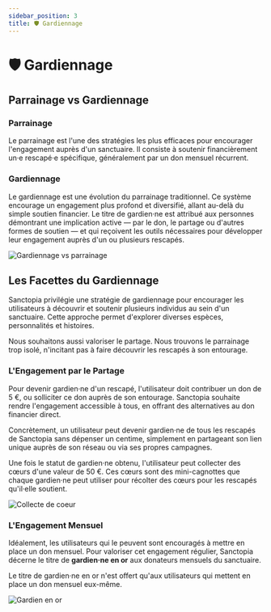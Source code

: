 ```yaml
---
sidebar_position: 3
title: 🛡️ Gardiennage
---
```


# 🛡️ Gardiennage

## Parrainage vs Gardiennage

### Parrainage
Le parrainage est l'une des stratégies les plus efficaces pour encourager l'engagement auprès d'un sanctuaire. Il consiste à soutenir financièrement un·e rescapé·e spécifique, généralement par un don mensuel récurrent.

### Gardiennage
Le gardiennage est une évolution du parrainage traditionnel. Ce système encourage un engagement plus profond et diversifié, allant au-delà du simple soutien financier. Le titre de gardien·ne est attribué aux personnes démontrant une implication active — par le don, le partage ou d'autres formes de soutien — et qui reçoivent les outils nécessaires pour développer leur engagement auprès d'un ou plusieurs rescapés.

![Gardiennage vs parrainage](./img/parrainage-vs-gardiennage.png)

## Les Facettes du Gardiennage

Sanctopia privilégie une stratégie de gardiennage pour encourager les utilisateurs à découvrir et soutenir plusieurs individus au sein d'un sanctuaire. Cette approche permet d'explorer diverses espèces, personnalités et histoires.

Nous souhaitons aussi valoriser le partage. Nous trouvons le parrainage trop isolé, n'incitant pas à faire découvrir les rescapés à son entourage.

### L'Engagement par le Partage

Pour devenir gardien·ne d'un rescapé, l'utilisateur doit contribuer un don de 5 €, ou solliciter ce don auprès de son entourage. Sanctopia souhaite rendre l'engagement accessible à tous, en offrant des alternatives au don financier direct.

Concrètement, un utilisateur peut devenir gardien·ne de tous les rescapés de Sanctopia sans dépenser un centime, simplement en partageant son lien unique auprès de son réseau ou via ses propres campagnes.

Une fois le statut de gardien·ne obtenu, l'utilisateur peut collecter des cœurs d'une valeur de 50 €. Ces cœurs sont des mini-cagnottes que chaque gardien·ne peut utiliser pour récolter des cœurs pour les rescapés qu'il·elle soutient.

![Collecte de coeur](./img/collecte-de-coeur.png)

### L'Engagement Mensuel

Idéalement, les utilisateurs qui le peuvent sont encouragés à mettre en place un don mensuel. Pour valoriser cet engagement régulier, Sanctopia décerne le titre de **gardien·ne en or** aux donateurs mensuels du sanctuaire.

Le titre de gardien·ne en or n'est offert qu'aux utilisateurs qui mettent en place un don mensuel eux-même.

![Gardien en or](./img/gardien-en-or.png)